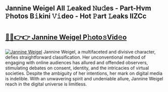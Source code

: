 ## Jannine Weigel All 𝙻eaked 𝙽u𝚍es - Part-Hvm 𝙿hotos B𝚒kini 𝚅𝚒deo - Hot 𝙿art 𝙻eaks IIZCc

# <h2><a href="http://ld2vcv.urlbe.top/?page=Jannine+Weigel">🔗🔗👉👉 Jannine Weigel P𝚑oto𝚜Vid𝚎o</a></h2>

[![Jannine Weigel](https://i.imgur.com/eBuTRDB.gif)](http://ld2vcv.urlbe.top/?page=Jannine+Weigel)
Jannine Weigel, a multifaceted and divisive character, defies straightforward classification. Her unconventional method of engaging with online audiences has allured and offended observers, stimulating debates on consent, identity, and the intricacies of virtual societies. Despite the ambiguity of her intentions, her mark on digital media is indelible. With an unwavering spirit and undeniable allure, Jannine Weigel reach in the digital universe is limitless.
